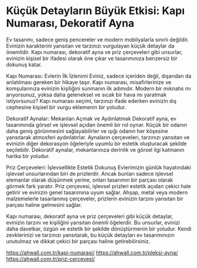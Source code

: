 # Küçük Detayların Büyük Etkisi: Kapı Numarası, Dekoratif Ayna
Ev tasarımı, sadece geniş pencereler ve modern mobilyalarla sınırlı değildir. Evinizin karakterini yansıtan ve tarzınızı vurgulayan küçük detaylar da önemlidir. Kapı numarası, dekoratif ayna ve priz çerçeveleri gibi unsurlar, evinizin kişisel bir ifadesi olarak öne çıkar ve tasarımınıza benzersiz bir dokunuş katar.

Kapı Numarası: Evlerin İlk İzlenimi
Eviniz, sadece içeriden değil, dışarıdan da anlatılması gereken bir hikaye taşır. Kapı numarası, misafirlerinize ve komşularınıza evinizin kişiliğini sunmanın ilk adımıdır. Modern bir mıknatıs mı arıyorsunuz, yoksa daha geleneksel ve sıcak bir hava mı yaratmak istiyorsunuz? Kapı numarası seçimi, tarzınızı ifade ederken evinizin dış cephesine kişisel bir vurgu eklemenin bir yoludur.

Dekoratif Aynalar: Mekanları Açmak ve Aydınlatmak
Dekoratif ayna, ev tasarımında görsel ve işlevsel açıdan önemli bir rol oynar. Küçük bir odanın daha geniş görünmesini sağlayabilirler ve ışığı odanın her köşesine yansıtarak atmosferi aydınlatırlar. Aynaların çerçeveleri, tarzınızı yansıtan ve evinizin diğer dekorasyon öğeleriyle uyumlu bir estetik oluşturacak şekilde seçilebilir. Dekoratif aynalar, mekanlarınıza derinlik ve görsel ilgi katmanın harika bir yoludur.

Priz Çerçeveleri: İşlevsellikte Estetik Dokunuş
Evlerimizin günlük hayatındaki işlevsel unsurlarından biri de prizlerdir. Ancak bunları sadece işlevsel elemanlar olarak düşünmek yerine, onları tasarımın bir parçası olarak görmek fark yaratır. Priz çerçevesi, işlevsel prizleri estetik açıdan çekici hale getirir ve evinizin genel tasarımına uyum sağlar. Ahşap, metal veya modern malzemelerle tasarlanmış çerçeveler, prizlerin evinizin tarzını yansıtan bir parçası haline gelmesini sağlar.

Kapı numarası, dekoratif ayna ve priz çerçeveleri gibi küçük detaylar, evinizin tarzını ve kişiliğini yansıtan önemli öğelerdir. Bu unsurlar, evinizi daha davetkar, özgün ve estetik bir şekilde dönüştürmenin bir yoludur. Kendi zevklerinizi ve tarzınızı yansıtarak, bu küçük detayları ev tasarımınızın unutulmaz ve dikkat çekici bir parçası haline getirebilirsiniz.

https://ahwall.com.tr/kapi-numarasi/
https://ahwall.com.tr/pleksi-ayna/
https://ahwall.com.tr/priz-cercevesi/
